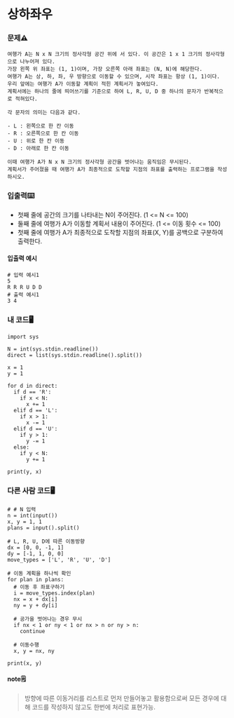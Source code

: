 # 상하좌우

### 문제⚠️
```
여행가 A는 N x N 크기의 정사각형 공간 위에 서 있다. 이 공간은 1 x 1 크기의 정사각형으로 나누어져 있다. 
가장 왼쪽 위 좌표는 (1, 1)이며, 가장 오른쪽 아래 좌표는 (N, N)에 해당한다. 
여행가 A는 상, 하, 좌, 우 방향으로 이동할 수 있으며, 시작 좌표는 항상 (1, 1)이다. 
우리 앞에는 여행가 A가 이동할 계획이 적힌 계획서가 놓여있다.
계획서에는 하나의 줄에 띄어쓰기를 기준으로 하여 L, R, U, D 중 하나의 문자가 반복적으로 적혀있다. 

각 문자의 의미는 다음과 같다.

- L : 왼쪽으로 한 칸 이동
- R : 오른쪽으로 한 칸 이동
- U : 위로 한 칸 이동
- D : 아래로 한 칸 이동

이때 여행가 A가 N x N 크기의 정사각형 공간을 벗어나는 움직임은 무시된다.
계획서가 주어졌을 때 여행가 A가 최종적으로 도착할 지점의 좌표를 출력하는 프로그램을 작성하시오.
```

### 입출력⌨️
* 첫째 줄에 공간의 크기를 나타내는 N이 주어진다. (1 <= N <= 100)
* 둘째 줄에 여행가 A가 이동할 계획서 내용이 주어진다. (1 <= 이동 횟수 <= 100)
* 첫째 줄에 여행가 A가 최종적으로 도착할 지점의 좌표(X, Y)를 공백으로 구분하여 출력한다.

#### 입출력 예시
```
# 입력 예시1
5
R R R U D D
# 출력 예시1
3 4
```

### 내 코드🖥️
```
import sys

N = int(sys.stdin.readline())
direct = list(sys.stdin.readline().split())

x = 1
y = 1

for d in direct:
  if d == 'R':
    if x < N:
      x += 1
  elif d == 'L':
    if x > 1:
      x -= 1
  elif d == 'U':
    if y > 1:
      y -= 1
  else:
    if y < N:
      y += 1

print(y, x)
```

### 다른 사람 코드🖥️
```
# # N 입력
n = int(input())
x, y = 1, 1
plans = input().split()

# L, R, U, D에 따른 이동방향
dx = [0, 0, -1, 1]
dy = [-1, 1, 0, 0]
move_types = ['L', 'R', 'U', 'D']

# 이동 계획을 하나씩 확인
for plan in plans:
  # 이동 후 좌표구하기
  i = move_types.index(plan)
  nx = x + dx[i]
  ny = y + dy[i]

  # 공가을 벗어나는 경우 무시
  if nx < 1 or ny < 1 or nx > n or ny > n:
    continue

  # 이동수행
  x, y = nx, ny
  
print(x, y)
```
#### note🗒️
> 방향에 따른 이동거리를 리스트로 먼저 만들어놓고 활용함으로써 모든 경우에 대해 코드를 작성하지 않고도 한번에 처리로 표현가능. 


